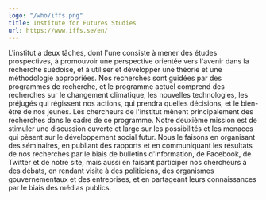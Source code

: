 ```yaml
---
logo: "/who/iffs.png"
title: Institute for Futures Studies
url: https://www.iffs.se/en/
---
```

L'institut a deux tâches, dont l'une consiste à mener des études prospectives,
à promouvoir une perspective orientée vers l'avenir dans la recherche suédoise,
et à utiliser et développer une théorie et une méthodologie appropriées. Nos recherches
sont guidées par des programmes de recherche, et le programme actuel comprend
des recherches sur le changement climatique, les nouvelles technologies, les préjugés
qui régissent nos actions, qui prendra quelles décisions, et le bien-être de nos
jeunes. Les chercheurs de l'institut mènent principalement des recherches dans
le cadre de ce programme. Notre deuxième mission est de stimuler une discussion
ouverte et large sur les possibilités et les menaces qui pèsent sur le développement
social futur. Nous le faisons en organisant des séminaires, en publiant des rapports
et en communiquant les résultats de nos recherches par le biais de bulletins d'information,
de Facebook, de Twitter et de notre site, mais aussi en faisant participer nos
chercheurs à des débats, en rendant visite à des politiciens, des organismes gouvernementaux
et des entreprises, et en partageant leurs connaissances par le biais des médias
publics.
